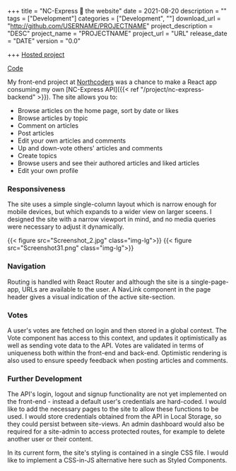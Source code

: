 +++
title = "NC-Express 📰 the website"
date = 2021-08-20
description = ""
tags = ["Development"]
categories = ["Development", ""]
download_url = "http://github.com/USERNAME/PROJECTNAME"
project_description = "DESC"
project_name = "PROJECTNAME"
project_url = "URL"
release_date = "DATE"
version = "0.0"

+++
[Hosted project](https://nc-express.netlify.app/)

[Code](https://github.com/thick-hollins/nc-express-site)

My front-end project at [Northcoders](https://northcoders.com/) was a chance to make a React app consuming my own [NC-Express API]({{< ref "/project/nc-express-backend" >}}). The site allows you to:

- Browse articles on the home page, sort by date or likes
- Browse articles by topic
- Comment on articles
- Post articles
- Edit your own articles and comments
- Up and down-vote others' articles and comments
- Create topics
- Browse users and see their authored articles and liked articles
- Edit your own profile

### Responsiveness

The site uses a simple single-column layout which is narrow enough for mobile devices, but which expands to a wider view on larger sceens. I designed the site with a narrow viewport in mind, and no media queries were necessary to adjust it dynamically.

{{< figure src="Screenshot_2.jpg" class="img-lg">}}
{{< figure src="Screenshot31.png" class="img-lg">}}


### Navigation

Routing is handled with React Router and although the site is a single-page-app, URLs are available to the user. A NavLink component in the page header gives a visual indication of the active site-section.

### Votes

A user's votes are fetched on login and then stored in a global context. The Vote component has access to this context, and updates it optimistically as well as sending vote data to the API. Votes are validated in terms of uniqueness both within the front-end and back-end. Optimistic rendering is also used to ensure speedy feedback when posting articles and comments.

### Further Development

The API's login, logout and signup functionality are not yet implemented on the front-end - instead a default user's credentials are hard-coded. I would like to add the necessary pages to the site to allow these functions to be used. I would store credentials obtained from the API in Local Storage, so they could persist between site-views. An admin dashboard would also be required for a site-admin to access protected routes, for example to delete another user or their content. 

In its current form, the site's styling is contained in a single CSS file. I would like to implement a CSS-in-JS alternative here such as Styled Components.